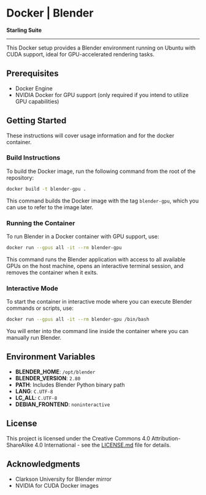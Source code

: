 # Docker | Blender

**Starling Suite**

---

This Docker setup provides a Blender environment running on Ubuntu with CUDA support, ideal for GPU-accelerated rendering tasks.

## Prerequisites

- Docker Engine
- NVIDIA Docker for GPU support (only required if you intend to utilize GPU capabilities)

## Getting Started

These instructions will cover usage information and for the docker container.

### Build Instructions

To build the Docker image, run the following command from the root of the repository:

```bash
docker build -t blender-gpu .
```

This command builds the Docker image with the tag `blender-gpu`, which you can use to refer to the image later.

### Running the Container

To run Blender in a Docker container with GPU support, use:

```bash
docker run --gpus all -it --rm blender-gpu
```

This command runs the Blender application with access to all available GPUs on the host machine, opens an interactive terminal session, and removes the container when it exits.

### Interactive Mode

To start the container in interactive mode where you can execute Blender commands or scripts, use:

```bash
docker run --gpus all -it --rm blender-gpu /bin/bash
```

You will enter into the command line inside the container where you can manually run Blender.

## Environment Variables

- **BLENDER_HOME**: `/opt/blender`
- **BLENDER_VERSION**: `2.80`
- **PATH**: Includes Blender Python binary path
- **LANG**: `C.UTF-8`
- **LC_ALL**: `C.UTF-8`
- **DEBIAN_FRONTEND**: `noninteractive`

## License

This project is licensed under the Creative Commons 4.0 Attribution-ShareAlike 4.0 International - see the [LICENSE.md](LICENSE.md) file for details.

## Acknowledgments

- Clarkson University for Blender mirror
- NVIDIA for CUDA Docker images
